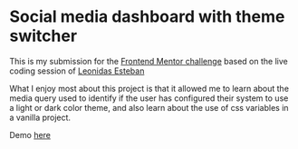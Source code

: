 # Social media dashboard with theme switcher

This is my submission for the [Frontend Mentor challenge](https://www.frontendmentor.io/challenges/social-media-dashboard-with-theme-switcher-6oY8ozp_H) based on the live coding session of [Leonidas Esteban](https://www.youtube.com/watch?v=ScSHSI7TzRw)

What I enjoy most about this project is that it allowed me to learn about the media query used to identify if the user has configured their system to use a light or dark color theme, and also learn about the use of css variables in a vanilla project.

Demo [here](https://citlallidmg.github.io/social-media-dashboard/)